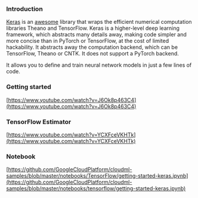 
### Introduction

[Keras](https://keras.io/)     is an [awesome](https://github.com/gym0569/awesome-keras) library that wraps the efficient numerical computation libraries Theano and TensorFlow. Keras is a higher-level deep learning framework, which abstracts many details away, making code simpler and more concise than in PyTorch or TensorFlow, at the cost of limited hackability. It abstracts away the computation backend, which can be TensorFlow, Theano or CNTK. It does not support a PyTorch backend.

It allows you to define and train neural network models in just a few lines of code.






### Getting started

[https://www.youtube.com/watch?v=J6Ok8p463C4](https://www.youtube.com/watch?v=J6Ok8p463C4)


### TensorFlow Estimator

[https://www.youtube.com/watch?v=YCXFceVKHTk](https://www.youtube.com/watch?v=YCXFceVKHTk)


### Notebook

[https://github.com/GoogleCloudPlatform/cloudml-samples/blob/master/notebooks/TensorFlow/getting-started-keras.ipynb](https://github.com/GoogleCloudPlatform/cloudml-samples/blob/master/notebooks/tensorflow/getting-started-keras.ipynb)
